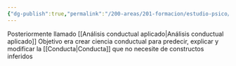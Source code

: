 ```yaml
---
{"dg-publish":true,"permalink":"/200-areas/201-formacion/estudio-psico/analisis-experimental-de-la-conducta/","dgPassFrontmatter":true}
---
```


Posteriormente llamado [[Análisis conductual aplicado\|Análisis conductual aplicado]]
Objetivo era crear ciencia conductual para predecir, explicar y modificar la [[Conducta\|Conducta]] que no necesite de constructos inferidos